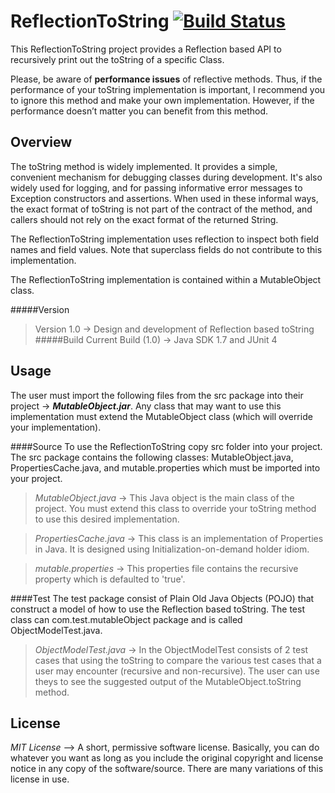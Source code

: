 # ReflectionToString [![Build Status](https://travis-ci.org/rahulnadella/ReflectionToString.svg?branch=master)](https://travis-ci.org/rahulnadella/ReflectionToString)

This ReflectionToString project provides a Reflection based API to recursively print out the toString of a specific Class.

Please, be aware of **performance issues** of reflective methods. Thus, if the performance of your toString implementation is important, I recommend you to ignore this method and make your own implementation. However, if the performance doesn’t matter you can benefit from this method.

Overview
------------------------------
The toString method is widely implemented. It provides a simple, convenient mechanism for debugging classes during development. It's also widely used for logging, and for passing informative error messages to Exception constructors and assertions. When used in these informal ways, the exact format of toString is not part of the contract of the method, and callers should not rely on the exact format of the returned String.

The ReflectionToString implementation uses reflection to inspect both field names and field values. Note that superclass fields do not contribute to this implementation. 

The ReflectionToString implementation is contained within a MutableObject class.

#####Version
>Version 1.0 -> Design and development of Reflection based toString
#####Build
>Current Build (1.0) -> Java SDK 1.7 and JUnit 4

Usage
------------------------------
The user must import the following files from the src package into their project -> ***MutableObject.jar***. Any class that may want to use this implementation must extend the MutableObject class (which will override your implementation).

####Source
To use the ReflectionToString copy src folder into your project. The src package contains the following classes: MutableObject.java, PropertiesCache.java, and mutable.properties which must be imported into your project.  

>*MutableObject.java* -> This Java object is the main class of the project. You must extend this class to override your toString method to use this desired implementation.

>*PropertiesCache.java* -> This class is an implementation of Properties in Java. It is designed using Initialization-on-demand holder idiom.

>*mutable.properties* -> This properties file contains the recursive property which is defaulted to 'true'. 

####Test
The test package consist of Plain Old Java Objects (POJO) that construct a model of how to use the Reflection based toString. The test class can com.test.mutableObject package and is called ObjectModelTest.java. 

>*ObjectModelTest.java* -> In the ObjectModelTest consists of 2 test cases that using the toString to compare the various test cases that a user may encounter (recursive and non-recursive). The user can use theys to see the suggested output of the MutableObject.toString method.

License
------------------------------

*MIT License* --> A short, permissive software license. Basically, you can do whatever you want as long as you include the original copyright and license notice in any copy of the software/source.  There are many variations of this license in use.

